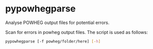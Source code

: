 # pypowhegparse

Analyse POWHEG output files for potential errors.

Scan for errors in powheg output files. The script is used as follows:

```bash
pypowhegparse [-f powheg/folder/here] [-h]
```